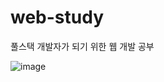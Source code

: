 # web-study
풀스택 개발자가 되기 위한 웹 개발 공부

![image]({https://img.shields.io/badge/HTML5-E34F26?style=for-the-badge&logo=html5&logoColor=white})
